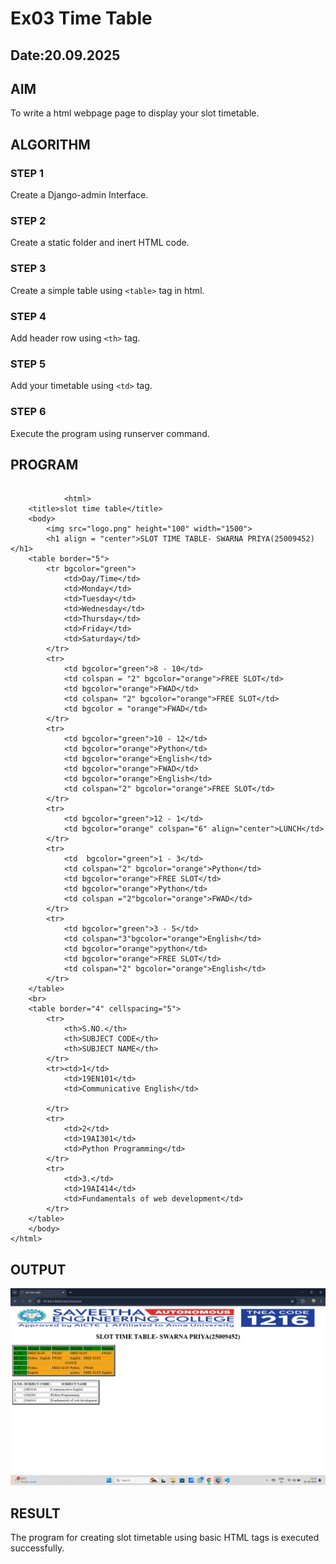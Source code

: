 # Ex03 Time Table
## Date:20.09.2025

## AIM
To write a html webpage page to display your slot timetable.

## ALGORITHM
### STEP 1
Create a Django-admin Interface.

### STEP 2
Create a static folder and inert HTML code.

### STEP 3
Create a simple table using ```<table>``` tag in html.

### STEP 4
Add header row using ```<th>``` tag.

### STEP 5
Add your timetable using ```<td>``` tag.

### STEP 6
Execute the program using runserver command.

## PROGRAM
```

            <html>
    <title>slot time table</title>
    <body>
        <img src="logo.png" height="100" width="1500">
        <h1 align = "center">SLOT TIME TABLE- SWARNA PRIYA(25009452)</h1>
    <table border="5">
        <tr bgcolor="green">
            <td>Day/Time</td>
            <td>Monday</td>
            <td>Tuesday</td>
            <td>Wednesday</td>
            <td>Thursday</td>
            <td>Friday</td>
            <td>Saturday</td>
        </tr>
        <tr>
            <td bgcolor="green">8 - 10</td>
            <td colspan = "2" bgcolor="orange">FREE SLOT</td>
            <td bgcolor="orange">FWAD</td>
            <td colspan= "2" bgcolor="orange">FREE SLOT</td>
            <td bgcolor = "orange">FWAD</td>
        </tr>
        <tr>
            <td bgcolor="green">10 - 12</td>
            <td bgcolor="orange">Python</td>
            <td bgcolor="orange">English</td>
            <td bgcolor="orange">FWAD</td>
            <td bgcolor="orange">English</td>
            <td colspan="2" bgcolor="orange">FREE SLOT</td>
        </tr>
        <tr>
            <td bgcolor="green">12 - 1</td>
            <td bgcolor="orange" colspan="6" align="center">LUNCH</td>
        </tr>
        <tr>
            <td  bgcolor="green">1 - 3</td>
            <td colspan="2" bgcolor="orange">Python</td>
            <td bgcolor="orange">FREE SLOT</td>
            <td bgcolor="orange">Python</td>
            <td colspan ="2"bgcolor="orange">FWAD</td>
        </tr>
        <tr>
            <td bgcolor="green">3 - 5</td>
            <td colspan="3"bgcolor="orange">English</td>
            <td bgcolor="orange">python</td>
            <td bgcolor="orange">FREE SLOT</td>
            <td colspan="2" bgcolor="orange">English</td>
        </tr>
    </table>
    <br>
    <table border="4" cellspacing="5">
        <tr>
            <th>S.NO.</th>
            <th>SUBJECT CODE</th>
            <th>SUBJECT NAME</th>
        </tr>
        <tr><td>1</td>
            <td>19EN101</td>
            <td>Communicative English</td>
            
        </tr>
        <tr>
            <td>2</td>
            <td>19AI301</td>
            <td>Python Programming</td>
        </tr>
        <tr>
            <td>3.</td>
            <td>19AI414</td>
            <td>Fundamentals of web development</td>
        </tr>
    </table>
    </body>
</html>
```

## OUTPUT
![alt text](<Screenshot (13).png>)

## RESULT
The program for creating slot timetable using basic HTML tags is executed successfully.
